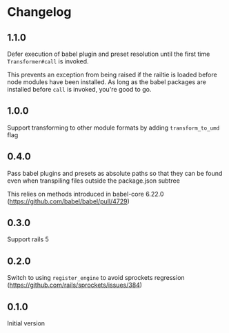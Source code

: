 # Changelog

## 1.1.0

Defer execution of babel plugin and preset resolution until the first time `Transformer#call` is invoked.

This prevents an exception from being raised if the railtie is loaded before node modules have been installed.
As long as the babel packages are installed before `call` is invoked, you're good to go.

## 1.0.0

Support transforming to other module formats by adding `transform_to_umd` flag

## 0.4.0

Pass babel plugins and presets as absolute paths so that they can be found even when transpiling files outside the package.json subtree

This relies on methods introduced in babel-core 6.22.0 (https://github.com/babel/babel/pull/4729)

## 0.3.0

Support rails 5

## 0.2.0

Switch to using `register_engine` to avoid sprockets regression (https://github.com/rails/sprockets/issues/384)

## 0.1.0

Initial version
